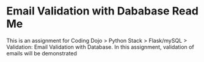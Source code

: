 # Email Validation with Dababase Read Me

This is an assignment for Coding Dojo > Python Stack > Flask/mySQL > Validation: Email Validation with Database.
In this assignment, validation of emails will be demonstrated